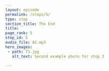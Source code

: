 ```yaml
---
layout: episode
permalink: /stops/5/
type: stop
section_title: The End
title: 
page_rank: 5
stop_id: 5
audio_file: A2.mp3
hero_images:
 - path: T1.jpg
   alt_text: Second example photo for stop 3
   
---
```

## 

